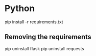 # Python

pip install -r requirements.txt

## Removing the requirements
pip uninstall flask
pip uninstall requests
